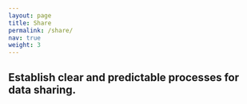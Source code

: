 ```yaml
---
layout: page
title: Share
permalink: /share/
nav: true
weight: 3
---
```


## Establish clear and predictable processes for data sharing.

